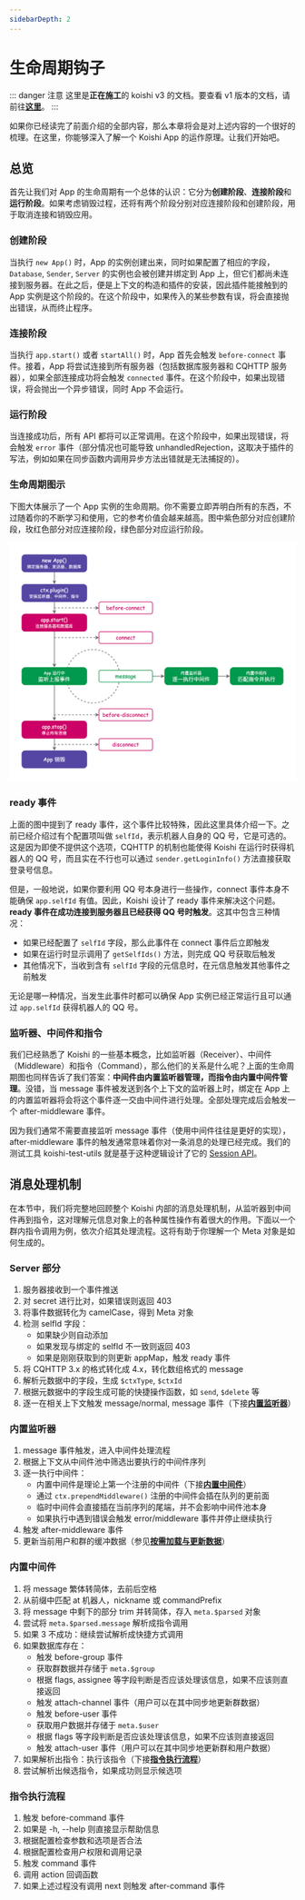 ```yaml
---
sidebarDepth: 2
---
```


# 生命周期钩子

::: danger 注意
这里是**正在施工**的 koishi v3 的文档。要查看 v1 版本的文档，请前往[**这里**](/v1/)。
:::

如果你已经读完了前面介绍的全部内容，那么本章将会是对上述内容的一个很好的梳理。在这里，你能够深入了解一个 Koishi App 的运作原理。让我们开始吧。

## 总览

首先让我们对 App 的生命周期有一个总体的认识：它分为**创建阶段**、**连接阶段**和**运行阶段**。如果考虑销毁过程，还将有两个阶段分别对应连接阶段和创建阶段，用于取消连接和销毁应用。

### 创建阶段

当执行 `new App()` 时，App 的实例创建出来，同时如果配置了相应的字段，`Database`, `Sender`, `Server` 的实例也会被创建并绑定到 App 上，但它们都尚未连接到服务器。在此之后，便是上下文的构造和插件的安装，因此插件能接触到的 App 实例是这个阶段的。在这个阶段中，如果传入的某些参数有误，将会直接抛出错误，从而终止程序。

### 连接阶段

当执行 `app.start()` 或者 `startAll()` 时，App 首先会触发 `before-connect` 事件。接着，App 将尝试连接到所有服务器（包括数据库服务器和 CQHTTP 服务器），如果全部连接成功将会触发 `connected` 事件。在这个阶段中，如果出现错误，将会抛出一个异步错误，同时 App 不会运行。

### 运行阶段

当连接成功后，所有 API 都将可以正常调用。在这个阶段中，如果出现错误，将会触发 `error` 事件（部分情况也可能导致 unhandledRejection，这取决于插件的写法，例如如果在同步函数内调用异步方法出错就是无法捕捉的）。

### 生命周期图示

下图大体展示了一个 App 实例的生命周期。你不需要立即弄明白所有的东西，不过随着你的不断学习和使用，它的参考价值会越来越高。图中紫色部分对应创建阶段，玫红色部分对应连接阶段，绿色部分对应运行阶段。

![app-lifecycle](/app-lifecycle.png)

### ready 事件

上面的图中提到了 ready 事件，这个事件比较特殊，因此这里具体介绍一下。之前已经介绍过有个配置项叫做 `selfId`，表示机器人自身的 QQ 号，它是可选的。这是因为即使不提供这个选项，CQHTTP 的机制也能使得 Koishi 在运行时获得机器人的 QQ 号，而且实在不行也可以通过 `sender.getLoginInfo()` 方法直接获取登录号信息。

但是，一般地说，如果你要利用 QQ 号本身进行一些操作，connect 事件本身不能确保 `app.selfId` 有值。因此，Koishi 设计了 ready 事件来解决这个问题。**ready 事件在成功连接到服务器且已经获得 QQ 号时触发**。这其中包含三种情况：

- 如果已经配置了 `selfId` 字段，那么此事件在 connect 事件后立即触发
- 如果在运行时显示调用了 `getSelfIds()` 方法，则完成 QQ 号获取后触发
- 其他情况下，当收到含有 `selfId` 字段的元信息时，在元信息触发其他事件之前触发

无论是哪一种情况，当发生此事件时都可以确保 App 实例已经正常运行且可以通过 `app.selfId` 获得机器人的 QQ 号。

### 监听器、中间件和指令

我们已经熟悉了 Koishi 的一些基本概念，比如监听器（Receiver）、中间件（Middleware）和指令（Command），那么他们的关系是什么呢？上面的生命周期图也同样告诉了我们答案：**中间件由内置监听器管理，而指令由内置中间件管理**。没错，当 message 事件被发送到各个上下文的监听器上时，绑定在 App 上的内置监听器将会将这个事件逐一交由中间件进行处理。全部处理完成后会触发一个 after-middleware 事件。

因为我们通常不需要直接监听 message 事件（使用中间件往往是更好的实现），after-middleware 事件的触发通常意味着你对一条消息的处理已经完成。我们的测试工具 koishi-test-utils 就是基于这种逻辑设计了它的 [Session API](./unit-tests.md#使用会话)。

## 消息处理机制

在本节中，我们将完整地回顾整个 Koishi 内部的消息处理机制，从监听器到中间件再到指令，这对理解元信息对象上的各种属性操作有着很大的作用。下面以一个群内指令调用为例，依次介绍其处理流程。这将有助于你理解一个 Meta 对象是如何生成的。

### Server 部分

1. 服务器接收到一个事件推送
2. 对 secret 进行比对，如果错误则返回 403
3. 将事件数据转化为 camelCase，得到 Meta 对象
4. 检测 selfId 字段：
    - 如果缺少则自动添加
    - 如果发现与绑定的 selfId 不一致则返回 403
    - 如果是刚刚获取到的则更新 appMap，触发 ready 事件
5. 将 CQHTTP 3.x 的格式转化成 4.x，转化数组格式的 message
6. 解析元数据中的字段，生成 `$ctxType`, `$ctxId`
7. 根据元数据中的字段生成可能的快捷操作函数，如 `send`, `$delete` 等
8. 逐一在相关上下文触发 message/normal, message 事件（下接[**内置监听器**](#内置监听器)）

### 内置监听器

1. message 事件触发，进入中间件处理流程
2. 根据上下文从中间件池中筛选出要执行的中间件序列
3. 逐一执行中间件：
    - 内置中间件是理论上第一个注册的中间件（下接[**内置中间件**](#内置中间件)）
    - 通过 `ctx.prependMiddleware()` 注册的中间件会插在队列的更前面
    - 临时中间件会直接插在当前序列的尾端，并不会影响中间件池本身
    - 如果执行中遇到错误会触发 error/middleware 事件并停止继续执行
4. 触发 after-middleware 事件
5. 更新当前用户和群的缓冲数据（参见[**按需加载与更新数据**](./authorization.md#按需加载与更新数据)）

### 内置中间件

1. 将 message 繁体转简体，去前后空格
2. 从前缀中匹配 at 机器人，nickname 或 commandPrefix
3. 将 message 中剩下的部分 trim 并转简体，存入 `meta.$parsed` 对象
4. 尝试将 `meta.$parsed.message` 解析成指令调用
5. 如果 3 不成功：继续尝试解析成快捷方式调用
6. 如果数据库存在：
    - 触发 before-group 事件
    - 获取群数据并存储于 `meta.$group`
    - 根据 flags, assignee 等字段判断是否应该处理该信息，如果不应该则直接返回
    - 触发 attach-channel 事件（用户可以在其中同步地更新群数据）
    - 触发 before-user 事件
    - 获取用户数据并存储于 `meta.$user`
    - 根据 flags 等字段判断是否应该处理该信息，如果不应该则直接返回
    - 触发 attach-user 事件（用户可以在其中同步地更新群和用户数据）
7. 如果解析出指令：执行该指令（下接[**指令执行流程**](#指令执行流程)）
8. 尝试解析出候选指令，如果成功则显示候选项

### 指令执行流程

1. 触发 before-command 事件
2. 如果是 -h, --help 则直接显示帮助信息
3. 根据配置检查参数和选项是否合法
4. 根据配置检查用户权限和调用记录
5. 触发 command 事件
6. 调用 action 回调函数
7. 如果上述过程没有调用 next 则触发 after-command 事件

